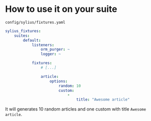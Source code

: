 # How to use it on your suite

`config/sylius/fixtures.yaml`
```yaml
sylius_fixtures:
    suites:
        default:
            listeners:
                orm_purger: ~
                logger: ~

            fixtures:
                # [...]

                article:
                    options:
                        random: 10
                        custom:
                            -
                                title: "Awesome article"
```

It will generates 10 random articles and one custom with title ``Awesome article``.

